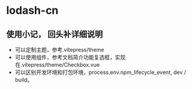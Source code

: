 # lodash-cn

## 使用小记， 回头补详细说明

+ 可以定制主题，参考.vitepress/theme
+ 可以使用组件，参考文档简介功能复选框，实现在.vitepress/theme/Checkbox.vue
+ 可以区别开发环境和打包环境，process.env.npm_lifecycle_event, dev / build。
